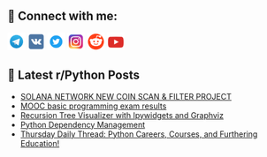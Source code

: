 ## 🔎 Connect with me:
[<img src="https://github.com/bullbesh/bullbesh/blob/main/images/Telegram.png" width="32" height="32" />](https://t.me/bullbesh)
[<img src="https://github.com/bullbesh/bullbesh/blob/main/images/VK.png" width="32" height="32" />](https://vk.com/bullbesh)
[<img src="https://github.com/bullbesh/bullbesh/blob/main/images/Twitter.png" width="32" height="32" />](https://twitter.com/bullbesh1)
[<img src="https://github.com/bullbesh/bullbesh/blob/main/images/Instagram.png" width="32" height="32" />](https://www.instagram.com/bullbesh)
[<img src="https://github.com/bullbesh/bullbesh/blob/main/images/Reddit.png" width="32" height="32" />](https://www.reddit.com/user/bullbesh)
[<img src="https://github.com/bullbesh/bullbesh/blob/main/images/YouTube.png" width="32" height="32" />](https://www.youtube.com/channel/UCtfjRs6uzgq5mfm8S06WTcg)

## 📕 Latest r/Python Posts
<!-- BLOG-POST-LIST:START -->
- [SOLANA NETWORK NEW COIN SCAN &amp; FILTER PROJECT](https://www.reddit.com/r/Python/comments/1jl1g9a/solana_network_new_coin_scan_filter_project/)
- [MOOC basic programming exam results](https://www.reddit.com/r/Python/comments/1jkxgf3/mooc_basic_programming_exam_results/)
- [Recursion Tree Visualizer with Ipywidgets and Graphviz](https://www.reddit.com/r/Python/comments/1jkv95a/recursion_tree_visualizer_with_ipywidgets_and/)
- [Python Dependency Management](https://www.reddit.com/r/Python/comments/1jktjip/python_dependency_management/)
- [Thursday Daily Thread: Python Careers, Courses, and Furthering Education!](https://www.reddit.com/r/Python/comments/1jkqpgl/thursday_daily_thread_python_careers_courses_and/)
<!-- BLOG-POST-LIST:END -->
